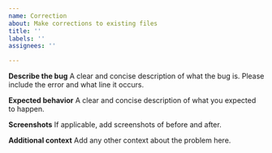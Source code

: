 ```yaml
---
name: Correction
about: Make corrections to existing files
title: ''
labels: ''
assignees: ''

---
```


**Describe the bug**
A clear and concise description of what the bug is. Please include the error and what line it occurs.

**Expected behavior**
A clear and concise description of what you expected to happen.

**Screenshots**
If applicable, add screenshots of before and after.

**Additional context**
Add any other context about the problem here.
